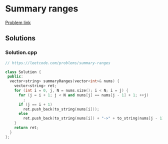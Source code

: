 # Summary ranges

[Problem link](https://leetcode.com/problems/summary-ranges)

## Solutions


### Solution.cpp
```cpp
// https://leetcode.com/problems/summary-ranges

class Solution {
 public:
  vector<string> summaryRanges(vector<int>& nums) {
    vector<string> ret;
    for (int i = 0, j, N = nums.size(); i < N; i = j) {
      for (j = i + 1; j < N and nums[j] == nums[j - 1] + 1; ++j)
        ;
      if (j == i + 1)
        ret.push_back(to_string(nums[i]));
      else
        ret.push_back(to_string(nums[i]) + "->" + to_string(nums[j - 1]));
    }
    return ret;
  }
};
```